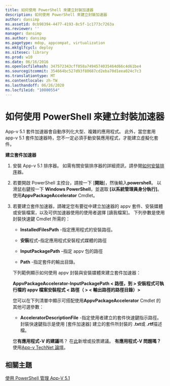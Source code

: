 ```yaml
---
title: 如何使用 PowerShell 來建立封裝加速器
description: 如何使用 PowerShell 來建立封裝加速器
author: dansimp
ms.assetid: 0cb98394-4477-4193-8c5f-1c1773c7263a
ms.reviewer: ''
manager: dansimp
ms.author: dansimp
ms.pagetype: mdop, appcompat, virtualization
ms.mktglfcycl: deploy
ms.sitesec: library
ms.prod: w10
ms.date: 06/16/2016
ms.openlocfilehash: 347572343cff058a7494574035464d66c4d61be4
ms.sourcegitcommit: 354664bc527d93f80687cd2eba70d1eea024c7c3
ms.translationtype: MT
ms.contentlocale: zh-TW
ms.lasthandoff: 06/26/2020
ms.locfileid: "10800554"
---
```

# 如何使用 PowerShell 來建立封裝加速器


App-v 5.1 套件加速器會自動序列化大型、複雜的應用程式。 此外，當您套用 app-v 5.1 套件加速器時，您不一定必須手動安裝應用程式，才能建立虛擬化套件。

**建立套件加速器**

1.  安裝 App-v 5.1 排序器。 如需有關安裝排序器的詳細資訊，請參閱[如何安裝排序](how-to-install-the-sequencer-51beta-gb18030.md)器。

2.  若要開啟 PowerShell 主控台，請按一下 [**開始**]，然後輸入**powershell**。 以滑鼠右鍵按一下 **Windows PowerShell**，並選取 **\[以系統管理員身分執行\]**。 使用**AppvPackageAccelerator** Cmdlet。

3.  若要建立套件加速器，請確定您有要從中建立加速器的 appv 套件、安裝媒體或安裝檔案，以及可供加速器使用的使用者選擇 [讀我檔案]。 下列參數是使用封裝快速鍵 Cmdlet 所需的：

    -   **InstalledFilesPath** -指定應用程式的安裝路徑。

    -   **安裝**程式–指定應用程式安裝程式媒體的路徑

    -   **InputPackagePath** –指定 appv 包的路徑

    -   **Path** -指定套件的輸出目錄。

    下列範例顯示如何使用 appv 封裝與安裝媒體來建立套件加速器：

    **AppvPackageAccelerator-InputPackagePath &lt; 路徑，到 &gt; 安裝程式可執行檔的 appv 檔案安裝程式 &lt; 路徑（ &gt; &lt; 輸出路徑的路徑目錄）&gt;**

    您可以在下列清單中顯示可搭配使用**AppvPackageAccelerator** Cmdlet 的其他可選參數：

    -   **AcceleratorDescriptionFile** -指定使用者建立的套件快速鍵指示路徑。 封裝快速鍵指示是使用 [套件加速器] 建立的套件所封裝的 **.txt**或 **.rtf**描述檔。

    您**有應用程式-V 的建議**嗎？ 在[此](http://appv.uservoice.com/forums/280448-microsoft-application-virtualization)新增或投票建議。 **有應用程式-V 問題嗎？** 使用[App-v TechNet 論壇](https://social.technet.microsoft.com/Forums/home?forum=mdopappv)。

## 相關主題


[使用 PowerShell 管理 App-V 5.1](administering-app-v-51-by-using-powershell.md)

 

 





